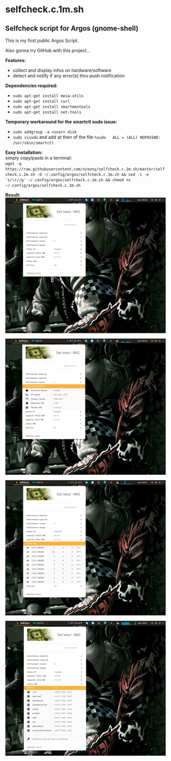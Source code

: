 # selfcheck.c.1m.sh
## Selfcheck script for Argos (gnome-shell)

This is my first public Argos Script.

Also gonna try GitHub with this project...


**Features:**
- collect and display infos on hardware/software
- detect and notify if any error(s) thru push notification

**Dependencies required:**
- `sudo apt-get install mesa-utils`
- `sudo apt-get install curl`
- `sudo apt-get install smartmontools`
- `sudo apt-get install net-tools`

**Temporary workaround for the smartctl sudo issue:**
- `sudo addgroup -a <user> disk`
- `sudo visudo` and add at then of the file `%sudo   ALL = (ALL) NOPASSWD: /usr/sbin/smartctl`

**Easy Installation:**<br>
simply copy/paste in a terminal:<br>
`wget -q https://raw.githubusercontent.com/scoony/selfcheck.c.1m.sh/master/selfcheck.c.1m.sh -O ~/.config/argos/selfcheck.c.1m.sh && sed -i -e 's/\r//g' ~/.config/argos/selfcheck.c.1m.sh && chmod +x ~/.config/argos/selfcheck.c.1m.sh`

**Result:**
![alt text](https://raw.githubusercontent.com/scoony/selfcheck.c.1m.sh/master/.screenshots/Capture%20d%E2%80%99%C3%A9cran%20de%202018-01-31%2008-19-56.png)

![alt text](https://raw.githubusercontent.com/scoony/selfcheck.c.1m.sh/master/.screenshots/Capture%20d%E2%80%99%C3%A9cran%20de%202018-01-31%2008-20-48.png)

![alt text](https://raw.githubusercontent.com/scoony/selfcheck.c.1m.sh/master/.screenshots/Capture%20d%E2%80%99%C3%A9cran%20de%202018-01-31%2008-21-09.png)

![alt text](https://raw.githubusercontent.com/scoony/selfcheck.c.1m.sh/master/.screenshots/Capture%20d%E2%80%99%C3%A9cran%20de%202018-01-31%2008-21-25.png)
